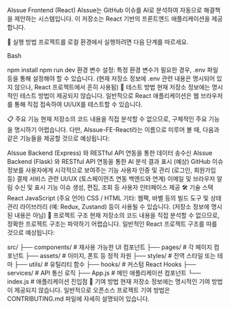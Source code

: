 AIssue Frontend (React)
AIssue는 GitHub 이슈를 AI로 분석하여 자동으로 해결책을 제안하는 시스템입니다. 이 저장소는 React 기반의 프론트엔드 애플리케이션을 제공합니다.

🚀 실행 방법
프로젝트를 로컬 환경에서 실행하려면 다음 단계를 따르세요.

Bash

npm install
npm run dev
환경 변수 설정: 특정 환경 변수가 필요한 경우, .env 파일 등을 통해 설정해야 할 수 있습니다. (현재 저장소 정보에 .env 관련 내용은 명시되어 있지 않으나, React 프로젝트에서 흔히 사용됨)
🧪 테스트 방법
현재 저장소 정보에는 명시적인 테스트 방법이 제공되지 않습니다. 일반적으로 React 애플리케이션은 웹 브라우저를 통해 직접 접속하여 UI/UX를 테스트할 수 있습니다.

📋 주요 기능
현재 저장소의 코드 내용을 직접 분석할 수 없으므로, 구체적인 주요 기능을 명시하기 어렵습니다. 다만, AIssue-FE-React라는 이름으로 미루어 볼 때, 다음과 같은 기능들을 제공할 것으로 예상됩니다:

AIssue Backend (Express) 와 RESTful API 연동을 통한 데이터 송수신
AIssue Backend (Flask) 와 RESTful API 연동을 통한 AI 분석 결과 표시 (예상)
GitHub 이슈 정보를 사용자에게 시각적으로 보여주는 기능
사용자 인증 및 관리 (로그인, 회원가입 등)
결제 서비스 관련 UI/UX (토스페이먼츠 연동 백엔드와 연계)
이메일 및 브라우저 알림 수신 및 표시 기능
이슈 생성, 편집, 조회 등 사용자 인터페이스 제공
🛠️ 기술 스택
React
JavaScript (주요 언어)
CSS / HTML
기타: 웹팩, 바벨 등의 빌드 도구 및 상태 관리 라이브러리 (예: Redux, Zustand) 등이 사용될 수 있습니다. (저장소 정보에 명시된 내용은 아님)
📁 프로젝트 구조
현재 저장소의 코드 내용을 직접 분석할 수 없으므로, 정확한 프로젝트 구조는 파악하기 어렵습니다. 일반적인 React 프로젝트 구조를 따를 것으로 예상됩니다:

src/
├── components/   # 재사용 가능한 UI 컴포넌트
├── pages/        # 각 페이지 컴포넌트
├── assets/       # 이미지, 폰트 등 정적 자원
├── styles/       # 전역 스타일 또는 테마
├── utils/        # 유틸리티 함수
├── hooks/        # 커스텀 React Hooks
├── services/     # API 통신 로직
├── App.js        # 메인 애플리케이션 컴포넌트
└── index.js      # 애플리케이션 진입점
🤝 기여 방법
현재 저장소 정보에는 명시적인 기여 방법이 제공되지 않습니다. 일반적으로 오픈소스 프로젝트 기여 방법은 CONTRIBUTING.md 파일에 자세히 설명되어 있습니다.
